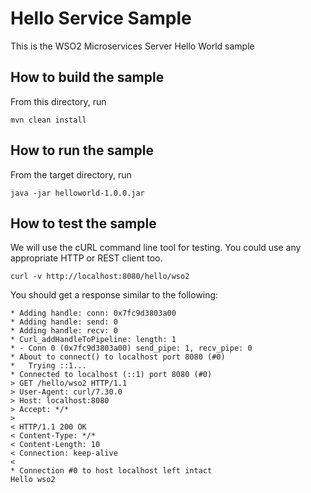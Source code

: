 # Hello Service Sample

This is the WSO2 Microservices Server Hello World sample

How to build the sample
------------------------------------------
From this directory, run

```
mvn clean install
```

How to run the sample
------------------------------------------
From the target directory, run
```
java -jar helloworld-1.0.0.jar
```

How to test the sample
------------------------------------------
We will use the cURL command line tool for testing. You could use any appropriate HTTP or REST client too.

```
curl -v http://localhost:8080/hello/wso2
```

You should get a response similar to the following:

```
* Adding handle: conn: 0x7fc9d3803a00
* Adding handle: send: 0
* Adding handle: recv: 0
* Curl_addHandleToPipeline: length: 1
* - Conn 0 (0x7fc9d3803a00) send_pipe: 1, recv_pipe: 0
* About to connect() to localhost port 8080 (#0)
*   Trying ::1...
* Connected to localhost (::1) port 8080 (#0)
> GET /hello/wso2 HTTP/1.1
> User-Agent: curl/7.30.0
> Host: localhost:8080
> Accept: */*
>
< HTTP/1.1 200 OK
< Content-Type: */*
< Content-Length: 10
< Connection: keep-alive
<
* Connection #0 to host localhost left intact
Hello wso2
```
